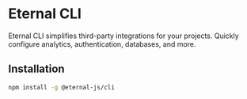 # Eternal CLI

Eternal CLI simplifies third-party integrations for your projects. Quickly configure analytics, authentication, databases, and more.

## Installation

```bash
npm install -g @eternal-js/cli

